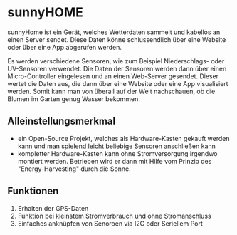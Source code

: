 # sunnyHOME
sunnyHome ist ein Gerät, welches Wetterdaten sammelt und kabellos an einen Server sendet. Diese Daten könne schlussendlich über eine Website oder über eine App abgerufen werden.  

Es werden verschiedene Sensoren, wie zum Beispiel Niederschlags- oder UV-Sensoren verwendet. Die Daten der Sensoren werden dann über einen Micro-Controller eingelesen und an einen Web-Server gesendet. Dieser wertet die Daten aus, die dann über eine Website oder eine App visualisiert werden. Somit kann man von überall auf der Welt nachschauen, ob die Blumen im Garten genug Wasser bekommen.

## Alleinstellungsmerkmal
- ein Open-Source Projekt, welches als Hardware-Kasten gekauft werden kann und man spielend leicht beliebige Sensoren anschließen kann
- kompletter Hardware-Kasten kann ohne Stromversorgung irgendwo montiert werden. Betrieben wird er dann mit Hilfe vom Prinzip des "Energy-Harvesting" durch die Sonne. 

## Funktionen
1. Erhalten der GPS-Daten 
2. Funktion bei kleinstem Stromverbrauch und ohne Stromanschluss
3. Einfaches anknüpfen von Senoroen via I2C oder Seriellem Port
